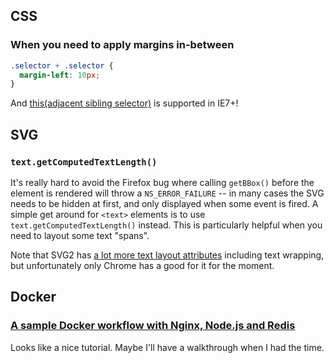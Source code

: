 ## CSS

### When you need to apply margins in-between

```css
.selector + .selector {
  margin-left: 10px;
}
```

And [this(adjacent sibling selector)](https://developer.mozilla.org/en-US/docs/Web/CSS/Adjacent_sibling_selectors) is supported in IE7+!

## SVG

### `text.getComputedTextLength()`

It's really hard to avoid the Firefox bug where calling `getBBox()` before the element is rendered will throw a `NS_ERROR_FAILURE` -- in many cases the SVG needs to be hidden at first, and only displayed when some event is fired. A simple get around for `<text>` elements is to use `text.getComputedTextLength()` instead. This is particularly helpful when you need to layout some text "spans".

Note that SVG2 has [a lot more text layout attributes](http://www.w3.org/TR/SVG2/text.html) including text wrapping, but unfortunately only Chrome has a good for it for the moment.

## Docker

### [A sample Docker workflow with Nginx, Node.js and Redis](http://anandmanisankar.com/posts/docker-container-nginx-node-redis-example/)

Looks like a nice tutorial. Maybe I'll have a walkthrough when I had the time.